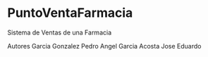 PuntoVentaFarmacia
==================

Sistema de Ventas de una Farmacia

Autores
        Garcia Gonzalez Pedro Angel
        Garcia Acosta Jose Eduardo
